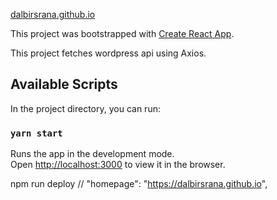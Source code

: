 [dalbirsrana.github.io](https://dalbirsrana.github.io/)


This project was bootstrapped with [Create React App](https://github.com/facebook/create-react-app).

This project fetches wordpress api using Axios. 

## Available Scripts

In the project directory, you can run:

### `yarn start`

Runs the app in the development mode.<br />
Open [http://localhost:3000](http://localhost:3000) to view it in the browser.

npm run deploy
// "homepage": "https://dalbirsrana.github.io",